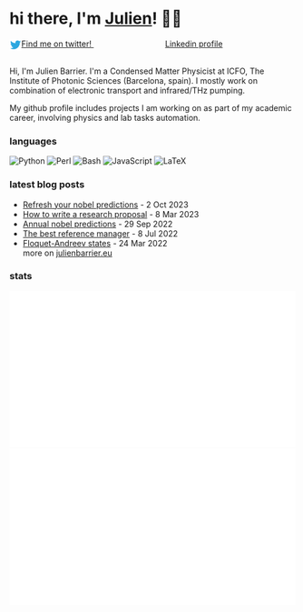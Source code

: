 # hi there, I'm [Julien](https://julienbarrier.eu/)! 👋🏻

<a href="https://twitter.com/Julien Barrier">
  <img align="left" alt="Julien Barrier | Twitter" width="21px" src="https://raw.githubusercontent.com/julienbarrier/.github/master/assets/twitter.svg" />
  Find me on twitter!
</a><a href="https://www.linkedin.com/in/barrierjulien/" style="margin-left: 9em">Linkedin profile</a><br /><br />

Hi, I'm Julien Barrier. I'm a Condensed Matter Physicist at ICFO, The Institute
of Photonic Sciences (Barcelona, spain). I mostly work on combination of
electronic transport and infrared/THz pumping.

My github profile includes projects I am working on as part of my academic
career, involving physics and lab tasks automation.

### languages
![Python](https://img.shields.io/badge/-Python-000?&logo=Python&logoColor=3776AB)
![Perl](https://img.shields.io/badge/-Perl-000?&logo=Perl&logoColor=39457E)
![Bash](https://img.shields.io/badge/-Bash-000?&logo=GNUBash&logoColor=4EAA25)
![JavaScript](https://img.shields.io/badge/-JavaScript-000?&logo=JavaScript&logoColor=F7DF1E)
![LaTeX](https://img.shields.io/badge/-LaTeX-000?&logo=LaTeX&logoColor=008080)

<!-- ### projects -->

<!-- here add a list of projects -->

<!-- ### code and data for academic papers

* Heterogeneity in perovskite alloys, EES 2021
* Ballistic transport of Brown-Zak fermions, Nat. Comms. 2020 -->

### latest blog posts
<!-- BLOG-POST-LIST:START -->
* [Refresh your nobel predictions](http://julienbarrier.eu/blog/2023/10/02/nobel.html) - 2 Oct 2023
* [How to write a research proposal](http://julienbarrier.eu/blog/2023/03/08/how-to-write-proposal-sg.html) - 8 Mar 2023
* [Annual nobel predictions](http://julienbarrier.eu/blog/2022/09/29/nobel.html) - 29 Sep 2022
* [The best reference manager](http://julienbarrier.eu/blog/2022/07/08/writing-thesis.html) - 8 Jul 2022
* [Floquet-Andreev states](http://julienbarrier.eu/blog/2022/03/24/floquet-andreev-states.html) - 24 Mar 2022<!-- BLOG-POST-LIST:END -->  
more on [julienbarrier.eu](https://julienbarrier.eu/)

### stats

![](https://raw.githubusercontent.com/julienbarrier/github-stats-transparent/output/generated/overview.svg)
![](https://raw.githubusercontent.com/julienbarrier/github-stats-transparent/output/generated/languages.svg)

